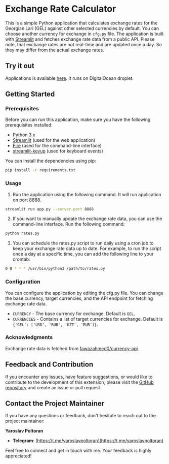 # Exchange Rate Calculator

This is a simple Python application that calculates exchange rates for the Georgian Lari (GEL) against other selected currencies by default. You can choose another currency for exchange in `cfg.py` file. The application is built with [Streamlit](https://streamlit.io/) and fetches exchange rate data from a public API. Please note, that exchange rates are not real-time and are updated once a day. So they may differ from the actual exchange rates.

## Try it out
Applications is available [here](http://206.189.54.224:8888/). It runs on DigitalOcean droplet.

## Getting Started

### Prerequisites

Before you can run this application, make sure you have the following prerequisites installed:

- Python 3.x
- [Streamlit](https://streamlit.io/) (used for the web application)
- [Fire](https://github.com/google/python-fire) (used for the command-line interface)
- [streamlit-keyup](https://github.com/blackary/streamlit-keyup) (used for keyboard events)

You can install the dependencies using pip:

```bash
pip install -r requirements.txt
```

### Usage
1. Run the application using the following command. It will run application on port 8888.

```bash
streamlit run app.py --server.port 8888
```

2. If you want to manually update the exchange rate data, you can use the command-line interface. Run the following command:

```bash
python rates.py
```

3. You can schedule the rates.py script to run daily using a cron job to keep your exchange rate data up to date. For example, to run the script once a day at a specific time, you can add the following line to your crontab:

```bash
0 0 * * * /usr/bin/python3 /path/to/rates.py
```

### Configuration
You can configure the application by editing the cfg.py file. You can change the base currency, target currencies, and the API endpoint for fetching exchange rate data.

- `CURRENCY` - The base currency for exchange. Default is `GEL`.
- `CURRENCIES` - Contains a list of target currencies for exchange. Default is `{'GEL': ['USD', 'RUB', 'KZT', 'EUR']}`.


### Acknowledgments
Exchange rate data is fetched from [fawazahmed0/currency-api](https://github.com/fawazahmed0/currency-api).


## Feedback and Contribution
If you encounter any issues, have feature suggestions, or would like to contribute to the development of this extension, please visit the [GitHub repository](https://github.com/yaroslavpoltoran/gel_rate_site) and create an issue or pull request.

## Contact the Project Maintainer

If you have any questions or feedback, don't hesitate to reach out to the project maintainer:

**Yaroslav Poltoran**

- **Telegram**: [https://t.me/yaroslavpoltoran](https://t.me/yaroslavpoltoran)

Feel free to connect and get in touch with me. Your feedback is highly appreciated!